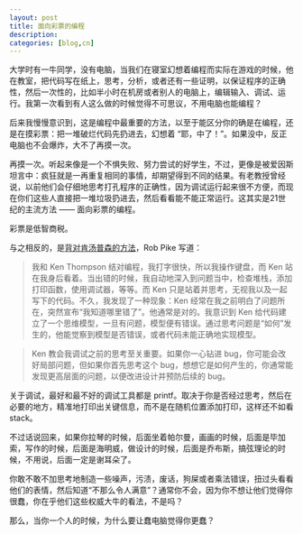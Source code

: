 ```yaml
---
layout: post
title: 面向彩票的编程
description: 
categories: [blog,cn]
---
```


大学时有一牛同学，没有电脑，当我们在寝室幻想着编程而实际在游戏的时候，他在教室，把代码写在纸上，思考，分析，或者还有一些证明，以保证程序的正确性，然后一次性的，比如半小时在机房或者别人的电脑上，编辑输入、调试、运行。我第一次看到有人这么做的时候觉得不可思议，不用电脑也能编程？

后来我慢慢意识到，这是编程中最重要的方法，以至于能区分你的确是在编程，还是在摸彩票：把一堆破烂代码先扔进去，幻想着 “耶，中了！”。如果没中，反正电脑也不会爆炸，大不了再摸一次。

再摸一次。听起来像是一个不惧失败、努力尝试的好学生，不过，更像是被爱因斯坦言中：疯狂就是一再重复相同的事情，却期望得到不同的结果。有老教授曾经说，以前他们会仔细地思考打孔程序的正确性，因为调试运行起来很不方便，而现在你们这些人直接把一堆垃圾扔进去，然后看看能不能正常运行。这其实是21世纪的主流方法 —— 面向彩票的编程。

彩票是低智商税。

与之相反的，是[背对肯汤普森的方法](http://www.informit.com/articles/article.aspx?p=1941206)，Rob Pike 写道：

> 我和 Ken Thompson 结对编程，我打字很快，所以我操作键盘，而 Ken 站在我身后看着。当出错的时候，我自动地深入到问题当中，检查堆栈，添加打印函数，使用调试器，等等。而 Ken 只是站着并思考，无视我以及一起写下的代码。不久，我发现了一种现象：Ken 经常在我之前明白了问题所在，突然宣布“我知道哪里错了”。他通常是对的。我意识到 Ken 给代码建立了一个思维模型，一旦有问题，模型便有错误。通过思考问题是“如何”发生的，他能觉察到模型是否错误，或者代码未能正确地实现模型。

> Ken 教会我调试之前的思考至关重要。如果你一心钻进 bug，你可能会改好局部问题，但如果你首先思考这个 bug，想想它是如何产生的，你通常能发现更高层面的问题，以便改进设计并预防后续的 bug。

关于调试，最好和最不好的调试工具都是 printf。取决于你是否经过思考，然后在必要的地方，精准地打印出关键信息，而不是在随机位置添加打印，这样还不如看 stack。

不过话说回来，如果你拉琴的时候，后面坐着帕尔曼，画画的时候，后面是毕加索，写作的时候，后面是海明威，做设计的时候，后面是乔布斯，搞弦理论的时候，不用说，后面一定是谢耳朵了。

你敢不敢不加思考地制造一些噪声，污渍，废话，狗屎或者乘法错误，扭过头看看他们的表情，然后知道“不那么令人满意”？通常你不会，因为你不想让他们觉得你很蠢，你在乎他们这些权威大牛的看法，不是吗？

那么，当你一个人的时候，为什么要让蠢电脑觉得你更蠢？

